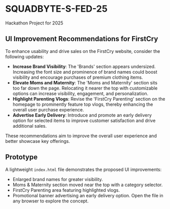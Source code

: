 # SQUADBYTE-S-FED-25
Hackathon Project for 2025

## UI Improvement Recommendations for FirstCry
To enhance usability and drive sales on the FirstCry website, consider the following updates:

- **Increase Brand Visibility**: The 'Brands' section appears undersized. Increasing the font size and prominence of brand names could boost visibility and encourage purchases of premium clothing items.
- **Elevate Moms and Maternity**: The 'Moms and Maternity' section sits too far down the page. Relocating it nearer the top with customizable options can increase visibility, engagement, and personalization.
- **Highlight Parenting Vlogs**: Revise the 'FirstCry Parenting' section on the homepage to prominently feature top vlogs, thereby enhancing the overall user purchase experience.
- **Advertise Early Delivery**: Introduce and promote an early delivery option for selected items to improve customer satisfaction and drive additional sales.

These recommendations aim to improve the overall user experience and better showcase key offerings.

## Prototype
A lightweight `index.html` file demonstrates the proposed UI improvements:
- Enlarged brand names for greater visibility.
- Moms & Maternity section moved near the top with a category selector.
- FirstCry Parenting area featuring highlighted vlogs.
- Promotional banner advertising an early delivery option.
Open the file in any browser to explore the concept.
